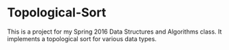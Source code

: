 # Topological-Sort
This is a project for my Spring 2016 Data Structures and Algorithms class. It implements a topological sort for various data types.
